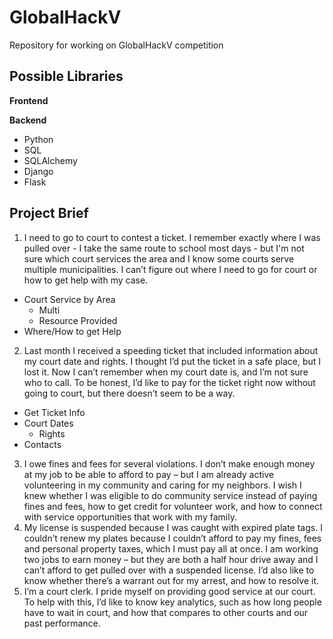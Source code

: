 # GlobalHackV
Repository for working on GlobalHackV competition

Possible Libraries
--------
**Frontend**

**Backend**

 - Python
 - SQL
 - SQLAlchemy
 - Django
 - Flask


Project Brief
--------
1.	I need to go to court to contest a ticket. I remember exactly where I was pulled over - I take the same route to school most days - but I'm not sure which court services the area and I know some courts serve multiple municipalities. I can’t figure out where I need to go for court or how to get help with my case.
 - Court Service by Area
	 - Multi
	 - Resource Provided
 - Where/How to get Help2.	Last month I received a speeding ticket that included information about my court date and rights. I thought I’d put the ticket in a safe place, but I lost it. Now I can’t remember when my court date is, and I’m not sure who to call. To be honest, I’d like to pay for the ticket right now without going to court, but there doesn’t seem to be a way.
 - Get Ticket Info
 - Court Dates
	 - Rights
 - Contacts
3.	I owe fines and fees for several violations. I don’t make enough money at my job to be able to afford to pay – but I am already active volunteering in my community and caring for my neighbors. I wish I knew whether I was eligible to do community service instead of paying fines and fees, how to get credit for volunteer work, and how to connect with service opportunities that work with my family.4.	My license is suspended because I was caught with expired plate tags. I couldn’t renew my plates because I couldn’t afford to pay my fines, fees and personal property taxes, which I must pay all at once. I am working two jobs to earn money – but they are both a half hour drive away and I can’t afford to get pulled over with a suspended license. I’d also like to know whether there’s a warrant out for my arrest, and how to resolve it.5.	I’m a court clerk. I pride myself on providing good service at our court. To help with this, I’d like to know key analytics, such as how long people have to wait in court, and how that compares to other courts and our past performance.